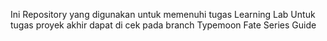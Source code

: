 Ini Repository yang digunakan untuk memenuhi tugas Learning Lab
Untuk tugas proyek akhir dapat di cek pada branch Typemoon Fate Series Guide
